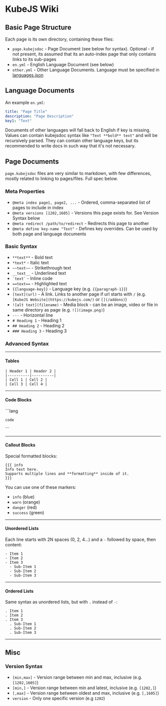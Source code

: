 # KubeJS Wiki

## Basic Page Structure

Each page is its own directory, containing these files:

- `page.kubejsdoc` - Page Document (see below for syntax). Optional - if not present, its assumed that its an auto-index page that only contains links to its sub-pages
- `en.yml` - English Language Document (see below)
- `other.yml` - Other Language Documents. Language must be specified in [languages.json](/languages.json)

## Language Documents

An example `en.yml`:

```yml
title: "Page Title"
description: "Page Description"
key1: "Text"
```

Documents of other languages will fall back to English if key is missing. Values can contain kubejsdoc syntax like `"Text **bold** text"` and will be recursively parsed. They can contain other language keys, but its recommended to write docs in such way that it's not necessary.

## Page Documents

`page.kubejsdoc` files are very similar to markdown, with few differences, mostly related to linking to pages/files. Full spec below.

### Meta Properties

- `@meta index page1, page2, ...` - Ordered, comma-separated list of pages to include in index
- `@meta versions [1202,1605]` - Versions this page exists for. See Version Syntax below
- `@meta redirect /path/to/redirect` - Redirects this page to another
- `@meta define key-name "Text"` - Defines key overrides. Can be used by both page and language documents

### Basic Syntax

- `**text**` - Bold text
- `*text*` - Italic text
- `~~text~~` - Strikethrough text
- `__text__` - Underlined text
- `` `text` `` - Inline code
- `==text==` - Highlighted text
- `{{language-key}}` - Language key (e.g. `{{paragraph-1}}`)
- `[text](url)` - A link. Links to another page if url starts with `/` (e.g. `[KubeJS Website](https://kubejs.com/)` or `[](/addons)`)
- `![alt text](filename)` - Media block - can be an image, video or file in same directory as page (e.g. `![](image.png)`)
- `---` - Horizontal line
- `# Heading 1` - Heading 1
- `## Heading 2` - Heading 2
- `### Heading 3` - Heading 3

### Advanced Syntax

---

#### Tables

```
| Header 1 | Header 2 |
|----------|----------|
| Cell 1 | Cell 2 |
| Cell 3 | Cell 4 |
```

---

#### Code Blocks

\```lang

`code`

\```

---

#### Callout Blocks

Special formatted blocks:

```
{{{ info
Info text here.
Supports multiple lines and **formatting** inside of it.
}}}
```

You can use one of these markers:

- `info` (blue)
- `warn` (orange)
- `danger` (red)
- `success` (green)

---

#### Unordered Lists

Each line starts with 2N spaces (0, 2, 4...) and a `-` followed by space, then content:

```
- Item 1
- Item 2
- Item 3
  - Sub-Item 1
  - Sub-Item 2
  - Sub-Item 3
```

---

#### Ordered Lists

Same syntax as unordered lists, but with `.` instead of `-`:

```
. Item 1
. Item 2
. Item 3
  . Sub-Item 1
  . Sub-Item 2
  . Sub-Item 3
```

---

## Misc

### Version Syntax

- `[min,max]` - Version range between min and max, inclusive (e.g. `[1202,1605]`)
- `[min,]` - Version range between min and latest, inclusive (e.g. `[1202,]`)
- `[,max]` - Version range between oldest and max, inclusive (e.g. `[,1605]`)
- `version` - Only one specific version (e.g `1202`)
